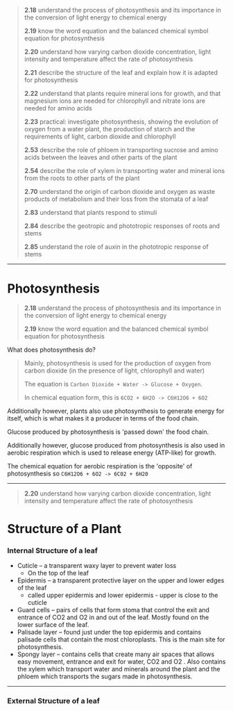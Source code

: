 > **2.18** understand the process of photosynthesis and its importance in the conversion of light energy to chemical energy
>
> **2.19** know the word equation and the balanced chemical symbol equation for photosynthesis
>
> **2.20** understand how varying carbon dioxide concentration, light intensity and temperature affect the rate of photosynthesis
>
> **2.21** describe the structure of the leaf and explain how it is adapted for photosynthesis
>
> **2.22** understand that plants require mineral ions for growth, and that magnesium ions are needed for chlorophyll and nitrate ions are needed for amino acids
>
> **2.23** practical: investigate photosynthesis, showing the evolution of oxygen from a water plant, the production of starch and the requirements of light, carbon dioxide and chlorophyll
>
> **2.53** describe the role of phloem in transporting sucrose and amino acids between the leaves and other parts of the plant
>
> **2.54** describe the role of xylem in transporting water and mineral ions from the roots to other parts of the plant
>
> **2.70** understand the origin of carbon dioxide and oxygen as waste products of metabolism and their loss from the stomata of a leaf
>
> **2.83** understand that plants respond to stimuli
>
> **2.84** describe the geotropic and phototropic responses of roots and stems
>
> **2.85** understand the role of auxin in the phototropic response of stems

---

# Photosynthesis

> **2.18** understand the process of photosynthesis and its importance in the conversion of light energy to chemical energy
>
> **2.19** know the word equation and the balanced chemical symbol equation for photosynthesis

What does photosynthesis do?

> Mainly, photosynthesis is used for the production of oxygen from carbon dioxide (in the presence of light, chlorophyll and water)
>
> The equation is `Carbon Dioxide + Water -> Glucose + Oxygen`.
>
> In chemical equation form, this is `6CO2 + 6H2O -> C6H12O6 + 6O2`

Additionally however, plants also use photosynthesis to generate energy for itself, which is what makes it a producer in terms of the food chain.

Glucose produced by photosynthesis is 'passed down' the food chain.

Additionally however, glucose produced from photosynthesis is also used in aerobic respiration which is used to release energy (ATP-like) for growth.

The chemical equation for aerobic respiration is the 'opposite' of photosynthesis so `C6H12O6 + 6O2 -> 6C02 + 6H20`

---

> **2.20** understand how varying carbon dioxide concentration, light intensity and temperature affect the rate of photosynthesis





# Structure of a Plant

### Internal Structure of a leaf

- Cuticle – a transparent waxy layer to prevent water loss
  - On the top of the leaf
- Epidermis – a transparent protective layer on the upper and lower edges of the leaf
  - called upper epidermis and lower epidermis - upper is close to the cuticle
- Guard cells – pairs of cells that form stoma that control the exit and entrance of CO2 and O2 in and out of the leaf. Mostly found on the lower surface of the leaf.
- Palisade layer – found just under the top epidermis and contains palisade cells that contain the most chloroplasts. This is the main site for photosynthesis.
- Spongy layer – contains cells that create many air spaces that allows easy movement, entrance and exit for water, CO2 and O2 . Also contains the xylem which transport water and minerals around the plant and the phloem which transports the sugars made in photosynthesis.



---

### External Structure of a leaf
